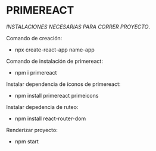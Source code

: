 # PRIMEREACT

_INSTALACIONES NECESARIAS PARA CORRER PROYECTO_.

Comando de creación:
* npx create-react-app name-app

Comando de instalación de primereact:
* npm i primereact

Instalar dependencia de íconos de primereact:
* npm install primereact primeicons

Instalar depedencia de ruteo:
* npm install react-router-dom

Renderizar proyecto:
* npm start